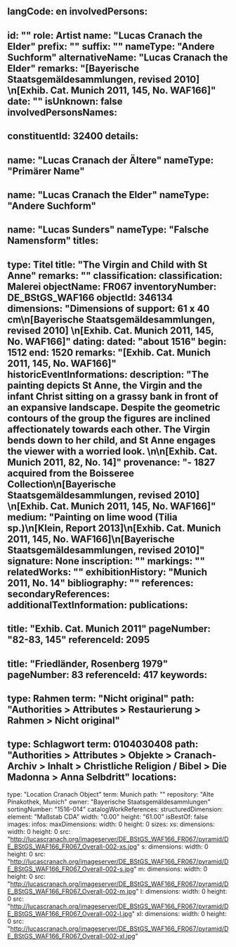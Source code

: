 langCode: en
involvedPersons: 
 - 
   id: ""
  role: Artist
  name: "Lucas Cranach the Elder"
  prefix: ""
  suffix: ""
  nameType: "Andere Suchform"
  alternativeName: "Lucas Cranach the Elder"
  remarks: "[Bayerische Staatsgemäldesammlungen, revised 2010] \n[Exhib. Cat. Munich 2011, 145, No. WAF166]"
  date: ""
  isUnknown: false
involvedPersonsNames: 
 - 
   constituentId: 32400
  details: 
   - 
   name: "Lucas Cranach der Ältere"
    nameType: "Primärer Name"
   - 
   name: "Lucas Cranach the Elder"
    nameType: "Andere Suchform"
   - 
   name: "Lucas Sunders"
    nameType: "Falsche Namensform"
titles: 
 - 
   type: Titel
  title: "The Virgin and Child with St Anne"
  remarks: ""
classification: 
 classification: Malerei
objectName: FR067
inventoryNumber: DE_BStGS_WAF166
objectId: 346134
dimensions: "Dimensions of support: 61 x 40 cm\n[Bayerische Staatsgemäldesammlungen, revised 2010] \n[Exhib. Cat. Munich 2011, 145, No. WAF166]"
dating: 
 dated: "about 1516"
 begin: 1512
 end: 1520
 remarks: "[Exhib. Cat. Munich 2011, 145, No. WAF166]"
 historicEventInformations: 
description: "The painting depicts St  Anne, the Virgin and the infant Christ sitting on a grassy bank in front of an expansive landscape. Despite the geometric contours of the group the figures are inclined affectionately towards each other. The Virgin bends down to her child, and St Anne engages the viewer with a worried look. \n\n[Exhib. Cat. Munich 2011, 82, No. 14]"
provenance: "- 1827 acquired from the Boisseree Collection\n[Bayerische Staatsgemäldesammlungen, revised 2010] \n[Exhib. Cat. Munich 2011, 145, No. WAF166]"
medium: "Painting on lime wood (Tilia sp.)\n[Klein, Report 2013]\n[Exhib. Cat. Munich 2011, 145, No. WAF166]\n[Bayerische Staatsgemäldesammlungen, revised 2010]"
signature: None
inscription: ""
markings: ""
relatedWorks: ""
exhibitionHistory: "Munich 2011, No. 14"
bibliography: ""
references: 
secondaryReferences: 
additionalTextInformation: 
publications: 
 - 
   title: "Exhib. Cat. Munich 2011"
  pageNumber: "82-83, 145"
  referenceId: 2095
 - 
   title: "Friedländer, Rosenberg 1979"
  pageNumber: 83
  referenceId: 417
keywords: 
 - 
   type: Rahmen
  term: "Nicht original"
  path: "Authorities > Attributes > Restaurierung > Rahmen > Nicht original"
 - 
   type: Schlagwort
  term: 0104030408
  path: "Authorities > Attributes > Objekte > Cranach-Archiv > Inhalt > Christliche Religion / Bibel > Die Madonna > Anna Selbdritt"
locations: 
 - 
   type: "Location Cranach Object"
  term: Munich
  path: ""
repository: "Alte Pinakothek, Munich"
owner: "Bayerische Staatsgemäldesammlungen"
sortingNumber: "1516-014"
catalogWorkReferences: 
structuredDimension: 
 element: "Maßstab CDA"
 width: "0.00"
 height: "61.00"
isBestOf: false
images: 
 infos: 
  maxDimensions: 
   width: 0
   height: 0
 sizes: 
  xs: 
   dimensions: 
    width: 0
    height: 0
   src: "http://lucascranach.org/imageserver/DE_BStGS_WAF166_FR067/pyramid/DE_BStGS_WAF166_FR067_Overall-002-xs.jpg"
  s: 
   dimensions: 
    width: 0
    height: 0
   src: "http://lucascranach.org/imageserver/DE_BStGS_WAF166_FR067/pyramid/DE_BStGS_WAF166_FR067_Overall-002-s.jpg"
  m: 
   dimensions: 
    width: 0
    height: 0
   src: "http://lucascranach.org/imageserver/DE_BStGS_WAF166_FR067/pyramid/DE_BStGS_WAF166_FR067_Overall-002-m.jpg"
  l: 
   dimensions: 
    width: 0
    height: 0
   src: "http://lucascranach.org/imageserver/DE_BStGS_WAF166_FR067/pyramid/DE_BStGS_WAF166_FR067_Overall-002-l.jpg"
  xl: 
   dimensions: 
    width: 0
    height: 0
   src: "http://lucascranach.org/imageserver/DE_BStGS_WAF166_FR067/pyramid/DE_BStGS_WAF166_FR067_Overall-002-xl.jpg"